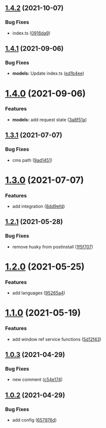 ## [1.4.2](https://github.com/baloise/web-app-utils/compare/v1.4.1...v1.4.2) (2021-10-07)


### Bug Fixes

* index.ts ([0916da9](https://github.com/baloise/web-app-utils/commit/0916da909095699f5fa1237fdb0aafece3bb8ebc))

## [1.4.1](https://github.com/baloise/web-app-utils/compare/v1.4.0...v1.4.1) (2021-09-06)


### Bug Fixes

* **models:** Update index.ts ([ed1b4ee](https://github.com/baloise/web-app-utils/commit/ed1b4ee40a5c1ac63c0740418feabc8af0a01b2c))

# [1.4.0](https://github.com/baloise/web-app-utils/compare/v1.3.1...v1.4.0) (2021-09-06)


### Features

* **models:** add request state ([3a8f51a](https://github.com/baloise/web-app-utils/commit/3a8f51a6a44fab44da9f2f171822a3aad1869751))

## [1.3.1](https://github.com/baloise/web-app-utils/compare/v1.3.0...v1.3.1) (2021-07-07)


### Bug Fixes

* cms path ([9ad1451](https://github.com/baloise/web-app-utils/commit/9ad14513af60aa7661c5da0d34d8dbefa26bff46))

# [1.3.0](https://github.com/baloise/web-app-utils/compare/v1.2.1...v1.3.0) (2021-07-07)


### Features

* add integration ([8dd9efd](https://github.com/baloise/web-app-utils/commit/8dd9efd5b200cf19c44a47cdf23c377145c53850))

## [1.2.1](https://github.com/baloise/web-app-utils/compare/v1.2.0...v1.2.1) (2021-05-28)


### Bug Fixes

* remove husky from postinstall ([1f5f707](https://github.com/baloise/web-app-utils/commit/1f5f707a201457728ccc37eeaf0ce2e294dc3db2))

# [1.2.0](https://github.com/baloise/web-app-utils/compare/v1.1.0...v1.2.0) (2021-05-25)


### Features

* add languages ([95265a4](https://github.com/baloise/web-app-utils/commit/95265a4d63dae16c57eb754a70f5c643e9951064))

# [1.1.0](https://github.com/baloise/web-app-utils/compare/v1.0.3...v1.1.0) (2021-05-19)


### Features

* add window ref service functions ([5d12f43](https://github.com/baloise/web-app-utils/commit/5d12f43cadcc567c96995c9b9505a7ad83072aba))

## [1.0.3](https://github.com/baloise/web-app-utils/compare/v1.0.2...v1.0.3) (2021-04-29)


### Bug Fixes

* new comment ([c54e174](https://github.com/baloise/web-app-utils/commit/c54e174f5071321f579da34516ce5e6f50383df2))

## [1.0.2](https://github.com/baloise/web-app-utils/compare/v1.0.1...v1.0.2) (2021-04-29)


### Bug Fixes

* add config ([657976d](https://github.com/baloise/web-app-utils/commit/657976d5bdfbd5dfdf4f6280c95860e7be6c528d))

